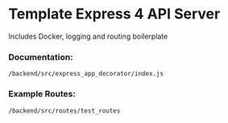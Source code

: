 # Template Express 4 API Server

Includes Docker, logging and routing boilerplate

### Documentation:
`/backend/src/express_app_decorator/index.js`

### Example Routes:
`/backend/src/routes/test_routes`
